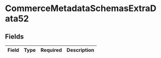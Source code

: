 # CommerceMetadataSchemasExtraData52


## Fields

| Field       | Type        | Required    | Description |
| ----------- | ----------- | ----------- | ----------- |